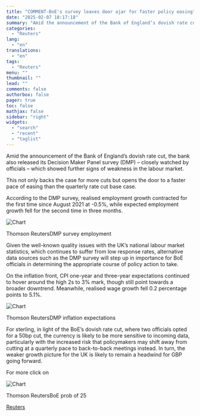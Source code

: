 ```yaml
---
title: "COMMENT-BoE's survey leaves door ajar for faster policy easing"
date: "2025-02-07 18:17:18"
summary: "Amid the announcement of the Bank of England’s dovish rate cut, the bank also released its Decision Maker Panel survey (DMP) – closely watched by officials – which showed further signs of weakness in the labour market. This not only backs the case for more cuts but opens the door..."
categories:
  - "Reuters"
lang:
  - "en"
translations:
  - "en"
tags:
  - "Reuters"
menu: ""
thumbnail: ""
lead: ""
comments: false
authorbox: false
pager: true
toc: false
mathjax: false
sidebar: "right"
widgets:
  - "search"
  - "recent"
  - "taglist"
---
```


Amid the announcement of the Bank of England’s dovish rate cut, the bank also released its Decision Maker Panel survey (DMP) – closely watched by officials – which showed further signs of weakness in the labour market.

This not only backs the case for more cuts but opens the door to a faster pace of easing than the quarterly rate cut base case.

According to the DMP survey, realised employment growth contracted for the first time since August 2021 at -0.5%, while expected employment growth fell for the second time in three months.

![Chart](https://s3.tradingview.com/news/image/tag:reuters.com,2025:newsml_L1N3OY0B2-526feab121314c039d795e1364bf95e0-resized.jpeg)

Thomson ReutersDMP survey employment



Given the well-known quality issues with the UK’s national labour market statistics, which continues to suffer from low response rates, alternative data sources such as the DMP survey will step up in importance for BoE officials in determining the appropriate course of policy action to take.

On the inflation front, CPI one-year and three-year expectations continued to hover around the high 2s to 3% mark, though still point towards a broader downtrend. Meanwhile, realised wage growth fell 0.2 percentage points to 5.1%.

![Chart](https://s3.tradingview.com/news/image/tag:reuters.com,2025:newsml_L1N3OY0B2-175c08f0e29293e8b7585c1444dab77b-resized.jpeg)

Thomson ReutersDMP inflation expectations



For sterling, in light of the BoE’s dovish rate cut, where two officials opted for a 50bp cut, the currency is likely to be more sensitive to incoming data, particularly with the increased risk that policymakers may shift away from cutting at a quarterly pace to back-to-back meetings instead. In turn, the weaker growth picture for the UK is likely to remain a headwind for GBP going forward.

For more click on

![Chart](https://s3.tradingview.com/news/image/tag:reuters.com,2025:newsml_L1N3OY0B2-ccb17592df131695a40558ed9a054894-resized.jpeg)

Thomson ReutersBoE prob of 25

[Reuters](https://www.tradingview.com/news/reuters.com,2025:newsml_L1N3OY0B2:0-comment-boe-s-survey-leaves-door-ajar-for-faster-policy-easing/)
